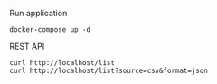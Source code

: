 Run application

```
docker-compose up -d
```

REST API

```
curl http://localhost/list
curl http://localhost/list?source=csv&format=json
